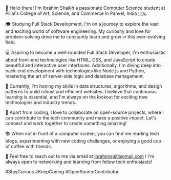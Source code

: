 
👋 Hello there! I'm Ibrahim Shaikh a passionate Computer Science student at Pillai's College of Art, Science, and Commerce in Panvel, India 🇮🇳.

🎓 Studying Full Stack Development, I'm on a journey to explore the vast and exciting world of software engineering. My curiosity and love for problem-solving drive me to constantly learn and grow in this ever-evolving field.

💻 Aspiring to become a well-rounded Full Stack Developer, I'm enthusiastic about front-end technologies like HTML, CSS, and JavaScript to create beautiful and interactive user interfaces. Additionally, I'm diving deep into back-end development with technologies like Node.js and Python, mastering the art of server-side logic and database management.

🌱 Currently, I'm honing my skills in data structures, algorithms, and design patterns to build robust and efficient websites. I believe that continuous learning is essential, and I'm always on the lookout for exciting new technologies and industry trends.

🚀 Apart from coding, I love to collaborate on open-source projects, where I can contribute to the tech community and make a positive impact. Let's connect and work together to create something amazing!

📚 When not in front of a computer screen, you can find me reading tech blogs, experimenting with new coding challenges, or enjoying a good cup of coffee with friends.

📧 Feel free to reach out to me via email at ibrahimsgit@gmail.com ! I'm always open to networking and learning from fellow tech enthusiasts!

#StayCurious #KeepCoding #OpenSourceContributor
